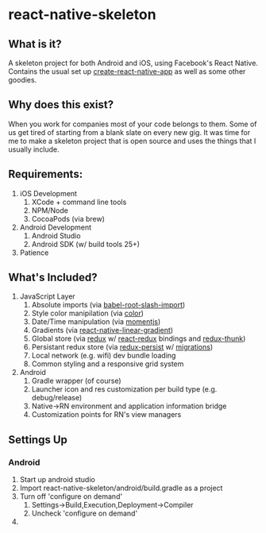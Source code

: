 # react-native-skeleton

## What is it?

A skeleton project for both Android and iOS, using Facebook's React Native. Contains the usual set up [create-react-native-app](https://facebook.github.io/react-native/docs/getting-started.html)  as well as some other goodies.

## Why does this exist?

When you work for companies most of your code belongs to them. Some of us get tired of starting from a blank slate on every new gig. It was time for me to make a skeleton project that is open source and uses the things that I usually include.

## Requirements:

1. iOS Development
    1. XCode + command line tools
    1. NPM/Node
    1. CocoaPods (via brew)
1. Android Development
    1. Android Studio
    1. Android SDK (w/ build tools 25+)
1. Patience

## What's Included?

1. JavaScript Layer
    1. Absolute imports (via [babel-root-slash-import](https://www.npmjs.com/package/babel-root-slash-import))
    1. Style color manipilation (via [color](https://www.npmjs.com/package/color))
    1. Date/Time manipulation (via [momentjs](https://momentjs.com/))
    1. Gradients (via [react-native-linear-gradient](https://www.npmjs.com/package/react-native-linear-gradient))
    1. Global store (via [redux](https://www.npmjs.com/package/redux)  w/ [react-redux](https://www.npmjs.com/package/react-redux)  bindings and [redux-thunk](https://www.npmjs.com/package/redux-thunk))
    1. Persistant redux store (via [redux-persist](https://www.npmjs.com/package/redux-persist) w/ [migrations](https://www.npmjs.com/package/redux-persist-migrate))
    1. Local network (e.g. wifi) dev bundle loading
    1. Common styling and a responsive grid system
 1. Android
     1. Gradle wrapper (of course)
     1. Launcher icon and res customization per build type (e.g. debug/release)
     1. Native->RN environment and application information bridge
     1. Customization points for RN's view managers

    
## Settings Up
    
### Android

1. Start up android studio
1. Import react-native-skeleton/android/build.gradle as a project
1. Turn off 'configure on demand'
    1. Settings->Build,Execution,Deployment->Compiler
    1. Uncheck 'configure on demand'
1. 
    